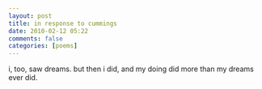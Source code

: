 ```yaml
---
layout: post
title: in response to cummings
date: 2010-02-12 05:22
comments: false
categories: [poems]
---
```


i, too, saw dreams.
but then i did,
and my doing did more than my dreams ever did.
